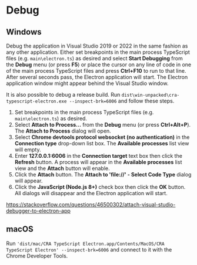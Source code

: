 # Debug

## Windows

Debug the application in Visual Studio 2019 or 2022 in the same fashion as any other application.  Either set breakpoints in the
main process TypeScript files (e.g. `main\electron.ts`) as desired and select **Start Debugging** from the **Debug** menu (or press
**F5**) or place the cursor on any line of code in one of the main process TypeScript files and press **Ctrl+F10** to run to that
line.  After several seconds pass, the Electron application will start.  The Electron application window might appear behind the
Visual Studio window.

It is also possible to debug a release build.  Run `dist\win-unpacked\cra-typescript-electron.exe --inspect-brk=6006` and follow these steps.

1. Set breakpoints in the main process TypeScript files (e.g. `main\electron.ts`) as desired.
1. Select **Attach to Process...** from the **Debug** menu (or press **Ctrl+Alt+P**).  The **Attach to Process** dialog will open.
1. Select **Chrome devtools protocol websocket (no authentication)** in the **Connection type** drop-down list box.  The **Available processes** list view will empty.
1. Enter **127.0.0.1:6006** in the **Connection target** text box then click the **Refresh** button.  A process will appear in the **Available processes** list view and the **Attach** button will enable.
1. Click the **Attach** button.  The **Attach to 'file://' - Select Code Type** dialog will appear.
1. Click the **JavaScript (Node.js 8+)** check box then click the **OK** button.  All dialogs will disappear and the Electron application will start.

https://stackoverflow.com/questions/46500302/attach-visual-studio-debugger-to-electron-app

## macOS

Run `'dist/mac/CRA TypeScript Electron.app/Contents/MacOS/CRA TypeScript Electron' --inspect-brk=6006` and connect to it with the
Chrome Developer Tools.
